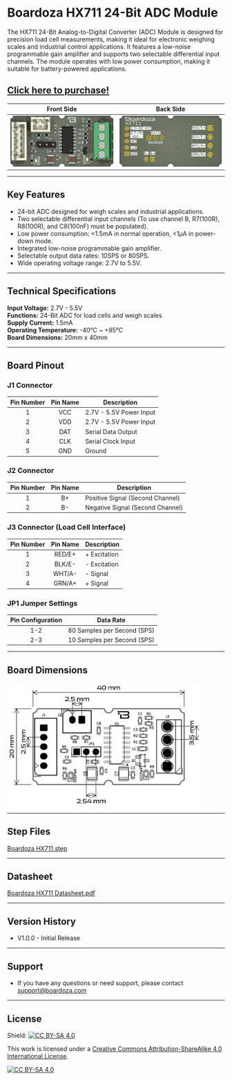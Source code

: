 # Boardoza HX711 24-Bit ADC Module

The HX711 24-Bit Analog-to-Digital Converter (ADC) Module is designed for precision load cell measurements, making it ideal for electronic weighing scales and industrial control applications. It features a low-noise programmable gain amplifier and supports two selectable differential input channels. The module operates with low power consumption, making it suitable for battery-powered applications.

## [Click here to purchase!](https://ozdisan.com/maker-ve-iot-urunleri/boardoza/boardoza-modulleri/BOARDOZA-HX711/1206514)

|Front Side|Back Side|
|:---:|:---:|
| ![ HX711 Front](./assets/HX711%20Front.png)| ![ HX711 Back](./assets/HX711%20Back.png)|

---

## Key Features

- 24-bit ADC designed for weigh scales and industrial applications.
- Two selectable differential input channels (To use channel B, R7(100R), R8(100R), and C8(100nF) must be populated).
- Low power consumption: <1.5mA in normal operation, <1µA in power-down mode.
- Integrated low-noise programmable gain amplifier.
- Selectable output data rates: 10SPS or 80SPS.
- Wide operating voltage range: 2.7V to 5.5V.

---

## Technical Specifications

**Input Voltage:** 2.7V - 5.5V  
**Functions:** 24-Bit ADC for load cells and weigh scales  
**Supply Current:** 1.5mA  
**Operating Temperature:** -40°C ~ +85°C  
**Board Dimensions:** 20mm x 40mm  

---

## Board Pinout

### J1 Connector

| Pin Number | Pin Name | Description |
| :---: | :---: | --- |
| 1 | VCC | 2.7V - 5.5V Power Input |
| 2 | VDD | 2.7V - 5.5V Power Input |
| 3 | DAT | Serial Data Output |
| 4 | CLK | Serial Clock Input |
| 5 | GND | Ground |

### J2 Connector

| Pin Number | Pin Name | Description |
| :---: | :---: | --- |
| 1 | B+ | Positive Signal (Second Channel) |
| 2 | B- | Negative Signal (Second Channel) |

### J3 Connector (Load Cell Interface)

| Pin Number | Pin Name | Description |
| :---: | :---: | --- |
| 1 | RED/E+ | + Excitation |
| 2 | BLK/E- | - Excitation |
| 3 | WHT/A- | - Signal |
| 4 | GRN/A+ | + Signal |

### JP1 Jumper Settings

| Pin Configuration | Data Rate |
| :---: | --- |
| 1-2 | 80 Samples per Second (SPS) |
| 2-3 | 10 Samples per Second (SPS) |

---

## Board Dimensions

<img src="./assets/HX711 Dimension.png" alt=" HX711 Dimension" width="450"/>

---

## Step Files

[Boardoza HX711.step](./assets/HX711%20Step.step)

---

## Datasheet

[Boardoza HX711 Datasheet.pdf](./assets/HX711%20Datasheet.pdf)

---

## Version History

- V1.0.0 - Initial Release

---

## Support

- If you have any questions or need support, please contact <support@boardoza.com>

---

## License

Shield: [![CC BY-SA 4.0][cc-by-sa-shield]][cc-by-sa]

This work is licensed under a [Creative Commons Attribution-ShareAlike 4.0 International License][cc-by-sa].

[![CC BY-SA 4.0][cc-by-sa-image]][cc-by-sa]

[cc-by-sa]: http://creativecommons.org/licenses/by-sa/4.0/
[cc-by-sa-image]: https://licensebuttons.net/l/by-sa/4.0/88x31.png
[cc-by-sa-shield]: https://img.shields.io/badge/License-CC%20BY--SA%204.0-lightgrey.svg
